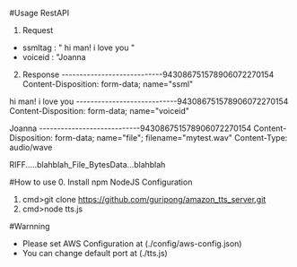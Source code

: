 ﻿#Usage RestAPI 
1. Request
- ssmltag : "<speak> hi man! i love you </speak>"  
- voiceid : "Joanna

2. Response
----------------------------943086751578906072270154
Content-Disposition: form-data; name="ssml"

<speak> hi man! i love you </speak>
----------------------------943086751578906072270154
Content-Disposition: form-data; name="voiceid"

Joanna
----------------------------943086751578906072270154
Content-Disposition: form-data; name="file"; filename="mytest.wav"
Content-Type: audio/wave

RIFF.....blahblah_File_BytesData...blahblah

#How to use
0. Install npm NodeJS Configuration
1. cmd>git clone https://github.com/guripong/amazon_tts_server.git
2. cmd>node tts.js

#Warnning
- Please set AWS Configuration at (./config/aws-config.json)
- You can change default port at (./tts.js)


